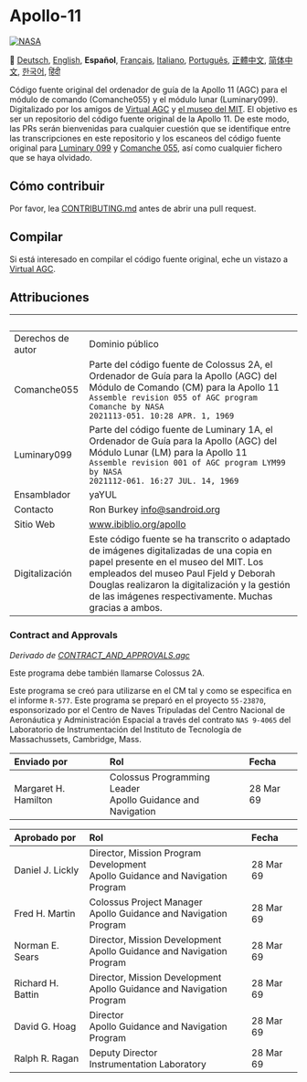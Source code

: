 # Apollo-11
[![NASA][1]][2]

:crossed_flags:
[Deutsch][DE],
[English][EN],
**Español**,
[Français][FR],
[Italiano][IT],
[Português][PT_BR],
[正體中文][ZH_TW],
[简体中文][ZH_CN],
[한국어][KO_KR],
[हिंदी][HI_IN]

[DE]:README.de.md
[EN]:README.md
[ES]:README.es.md
[IT]:README.it.md
[FR]:README.fr.md
[PT_BR]:README.pt_br.md
[ZH_TW]:README.zh_tw.md
[ZH_CN]:README.zh_cn.md
[KO_KR]:README.ko_kr.md
[HI_IN]:README.hi_in.md

Código fuente original del ordenador de guía de la Apollo 11 (AGC) para el módulo de comando (Comanche055) y el módulo lunar (Luminary099). Digitalizado por los amigos de [Virtual AGC][3] y [el museo del MIT][4]. El objetivo es ser un repositorio del código fuente original de la Apollo 11. De este modo, las PRs serán bienvenidas para cualquier cuestión que se identifique entre las transcripciones en este repositorio y los escaneos del código fuente original para [Luminary 099][5] y [Comanche 055][6], así como cualquier fichero que se haya olvidado.

## Cómo contribuir
Por favor, lea [CONTRIBUTING.md][7] antes de abrir una pull request.

## Compilar
Si está interesado en compilar el código fuente original, eche un vistazo a
[Virtual AGC][8].

## Attribuciones

&nbsp;            | &nbsp;
:---------------- | :-----
Derechos de autor | Dominio público
Comanche055       | Parte del código fuente de Colossus 2A, el Ordenador de Guía para la Apollo (AGC) del Módulo de Comando (CM) para la Apollo 11<br>`Assemble revision 055 of AGC program Comanche by NASA`<br>`2021113-051. 10:28 APR. 1, 1969`
Luminary099       | Parte del código fuente de Luminary 1A, el Ordenador de Guía para la Apollo (AGC) del Módulo Lunar (LM) para la Apollo 11<br>`Assemble revision 001 of AGC program LYM99 by NASA`<br>`2021112-061. 16:27 JUL. 14, 1969`
Ensamblador       | yaYUL
Contacto          | Ron Burkey <info@sandroid.org>
Sitio Web         | www.ibiblio.org/apollo
Digitalización    | Este código fuente se ha transcrito o adaptado de imágenes digitalizadas de una copia en papel presente en el museo del MIT. Los empleados del museo Paul Fjeld y Deborah Douglas realizaron la digitalización y la gestión de las imágenes respectivamente. Muchas gracias a ambos.

### Contract and Approvals
*Derivado de [CONTRACT_AND_APPROVALS.agc]*

Este programa debe también llamarse Colossus 2A.

Este programa se creó para utilizarse en el CM tal y como se especifica en el informe `R-577`. Este programa se preparó en el proyecto `55-23870`, esponsorizado por el Centro de Naves Tripuladas del Centro Nacional de Aeronáutica y Administración Espacial a través del contrato `NAS 9-4065` del Laboratorio de Instrumentación del Instituto de Tecnología de Massachussets, Cambridge, Mass.

Enviado por           | Rol | Fecha
:-------------------- | :--- | :----
Margaret H. Hamilton  | Colossus Programming Leader<br>Apollo Guidance and Navigation | 28 Mar 69

Aprobado por       | Rol | Fecha
:----------------- | :--- | :----
Daniel J. Lickly   | Director, Mission Program Development<br>Apollo Guidance and Navigation Program | 28 Mar 69
Fred H. Martin     | Colossus Project Manager<br>Apollo Guidance and Navigation Program | 28 Mar 69
Norman E. Sears    | Director, Mission Development<br>Apollo Guidance and Navigation Program | 28 Mar 69
Richard H. Battin  | Director, Mission Development<br>Apollo Guidance and Navigation Program | 28 Mar 69
David G. Hoag      | Director<br>Apollo Guidance and Navigation Program | 28 Mar 69
Ralph R. Ragan     | Deputy Director<br>Instrumentation Laboratory | 28 Mar 69

[CONTRACT_AND_APPROVALS.agc]:https://github.com/chrislgarry/Apollo-11/blob/master/Comanche055/CONTRACT_AND_APPROVALS.agc
[1]:https://cdn.rawgit.com/aleen42/badges/c9246f74/src/nasa.svg
[2]:https://www.nasa.gov/mission_pages/apollo/missions/apollo11.html
[3]:http://www.ibiblio.org/apollo/
[4]:http://web.mit.edu/museum/
[5]:http://www.ibiblio.org/apollo/ScansForConversion/Luminary099/
[6]:http://www.ibiblio.org/apollo/ScansForConversion/Comanche055/
[7]:https://github.com/chrislgarry/Apollo-11/blob/master/CONTRIBUTING.md
[8]:https://github.com/rburkey2005/virtualagc
